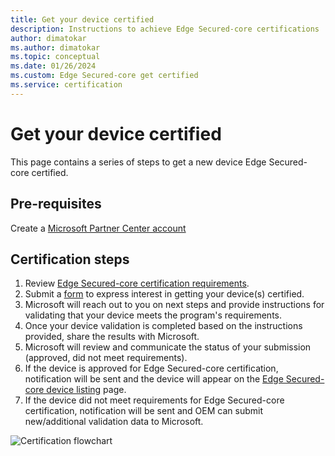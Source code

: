 ```yaml
---
title: Get your device certified
description: Instructions to achieve Edge Secured-core certifications
author: dimatokar
ms.author: dimatokar
ms.topic: conceptual 
ms.date: 01/26/2024
ms.custom: Edge Secured-core get certified
ms.service: certification
---
```


# Get your device certified
This page contains a series of steps to get a new device Edge Secured-core certified.

## Pre-requisites
Create a [Microsoft Partner Center account](https://partner.microsoft.com/dashboard/account/exp/enrollment/welcome?cloudInstance=Global&accountProgram=Reseller)

## Certification steps
1. Review [Edge Secured-core certification requirements](program-requirements-edge-secured-core.md).
2. Submit a [form](https://forms.office.com/r/HSAtk0Ghru) to express interest in getting your device(s) certified.
3. Microsoft will reach out to you on next steps and provide instructions for validating that your device meets the program's requirements.
4. Once your device validation is completed based on the instructions provided,  share the results with Microsoft.
5. Microsoft will review and communicate the status of your submission (approved, did not meet requirements).
6. If the device is approved for Edge Secured-core certification, notification will be sent and the device will appear on the [Edge Secured-core device listing](edge-secured-core-devices.md) page.
7. If the device did not meet requirements for Edge Secured-core certification, notification will be sent and OEM can submit new/additional validation data to Microsoft. 


![Certification flowchart](https://github.com/dimatx/azure-docs-pr/assets/127235426/efaef944-f20e-4f10-94cb-17bf49561677)
